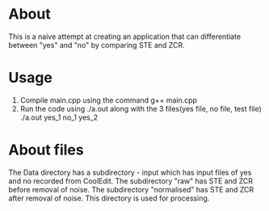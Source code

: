 # About
This is a naive attempt at creating an application that can differentiate between "yes" and "no" by comparing STE and ZCR. 

# Usage
1. Compile main.cpp using the command
    g++ main.cpp
2. Run the code using ./a.out along with the 3 files(yes file, no file, test file)
    ./a.out yes_1 no_1 yes_2

# About files
The Data directory has a subdirectory - input which has input files of yes and no recorded from CoolEdit.
The subdirectory "raw" has STE and ZCR before removal of noise.
The subdirectory "normalised" has STE and ZCR after removal of noise. This directory is used for processing.